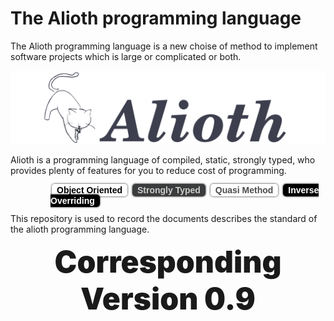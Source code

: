 # The Alioth programming language

The Alioth programming language is a new choise of method to implement software projects which is large or complicated or both.

![](res/img/icon_with_text.png)

Alioth is a programming language of compiled, static, strongly typed, who provides plenty of features for you to reduce cost of programming.

<div class="floater" style="width:100%;height:32px;padding-left:64px;">
<style>
div.floater span{
    margin:2px;
    padding:2px 8px;
    border-radius: 5px;
    font-family: Arial,Verdana,Sans-serif;
    font-weight: 700;
    box-shadow: 0px 0px 3px black;
}
</style>
<span style="background:#FFFFFF;color:#000000;">Object Oriented</span>
<span style="background:#3B3C3D;color:#CDCCCB;">Strongly Typed</span>
<span style="background:#FEFEFE;color:#4D4C4B;">Quasi Method</span>
<span style="background:#000000;color:#FFFFFF">Inverse Overriding</span>
</div>

This repository is used to record the documents describes the standard of the alioth programming language.

<div style="text-align:center;">
<span style="margin:0 auto;font-size:48px;font-weight:900;">Corresponding Version 0.9</span>
</div>